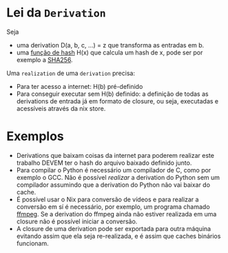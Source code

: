 # Lei da `Derivation`

Seja
- uma derivation D(a, b, c, ...) = z que transforma as entradas em b.
- uma [função de hash](https://pt.wikipedia.org/wiki/Fun%C3%A7%C3%A3o_hash) H(x) que calcula um hash de x, pode ser por exemplo a [SHA256](https://pt.wikipedia.org/wiki/SHA-2).

Uma `realization` de uma `derivation` precisa:

- Para ter acesso a internet: H(b) pré-definido
- Para conseguir executar sem H(b) definido: a definição de todas as derivations de entrada já em formato de closure, ou seja, executadas e acessíveis através da nix store.


# Exemplos

- Derivations que baixam coisas da internet para poderem realizar este trabalho DEVEM ter o hash do arquivo baixado definido junto.
- Para compilar o Python é necessário um compilador de C, como por exemplo o GCC. Não é possível *realizar* a derivation do Python sem um compilador assumindo que a derivation do Python não vai baixar do cache.
- É possível usar o Nix para conversão de vídeos e para realizar a conversão em sí é necessário, por exemplo, um programa chamado [ffmpeg](https://ffmpeg.org/). Se a derivation do ffmpeg ainda não estiver realizada em uma closure não é possível iniciar a conversão.
- A closure de uma derivation pode ser exportada para outra máquina evitando assim que ela seja re-realizada, e é assim que caches binários funcionam.
